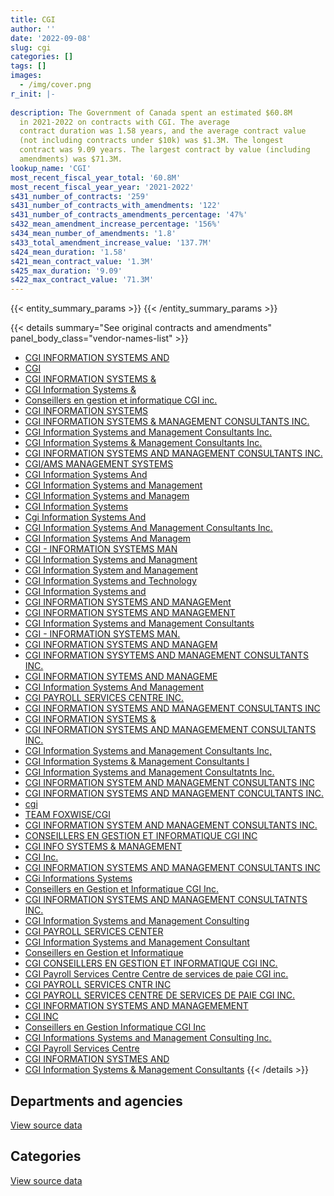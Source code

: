 ```yaml
---
title: CGI
author: ''
date: '2022-09-08'
slug: cgi
categories: []
tags: []
images:
  - /img/cover.png
r_init: |-
  
description: The Government of Canada spent an estimated $60.8M
  in 2021-2022 on contracts with CGI. The average
  contract duration was 1.58 years, and the average contract value
  (not including contracts under $10k) was $1.3M. The longest
  contract was 9.09 years. The largest contract by value (including
  amendments) was $71.3M.
lookup_name: 'CGI'
most_recent_fiscal_year_total: '60.8M'
most_recent_fiscal_year_year: '2021-2022'
s431_number_of_contracts: '259'
s431_number_of_contracts_with_amendments: '122'
s431_number_of_contracts_amendments_percentage: '47%'
s432_mean_amendment_increase_percentage: '156%'
s434_mean_number_of_amendments: '1.8'
s433_total_amendment_increase_value: '137.7M'
s424_mean_duration: '1.58'
s421_mean_contract_value: '1.3M'
s425_max_duration: '9.09'
s422_max_contract_value: '71.3M'
---
```


<script src="/rmarkdown-libs/htmlwidgets/htmlwidgets.js"></script>
<link href="/rmarkdown-libs/datatables-css/datatables-crosstalk.css" rel="stylesheet" />
<script src="/rmarkdown-libs/datatables-binding/datatables.js"></script>
<script src="/rmarkdown-libs/jquery/jquery-3.6.0.min.js"></script>
<link href="/rmarkdown-libs/dt-core-bootstrap/css/dataTables.bootstrap.min.css" rel="stylesheet" />
<link href="/rmarkdown-libs/dt-core-bootstrap/css/dataTables.bootstrap.extra.css" rel="stylesheet" />
<script src="/rmarkdown-libs/dt-core-bootstrap/js/jquery.dataTables.min.js"></script>
<script src="/rmarkdown-libs/dt-core-bootstrap/js/dataTables.bootstrap.min.js"></script>
<link href="/rmarkdown-libs/crosstalk/css/crosstalk.min.css" rel="stylesheet" />
<script src="/rmarkdown-libs/crosstalk/js/crosstalk.min.js"></script>
<script src="/rmarkdown-libs/htmlwidgets/htmlwidgets.js"></script>
<link href="/rmarkdown-libs/datatables-css/datatables-crosstalk.css" rel="stylesheet" />
<script src="/rmarkdown-libs/datatables-binding/datatables.js"></script>
<script src="/rmarkdown-libs/jquery/jquery-3.6.0.min.js"></script>
<link href="/rmarkdown-libs/dt-core-bootstrap/css/dataTables.bootstrap.min.css" rel="stylesheet" />
<link href="/rmarkdown-libs/dt-core-bootstrap/css/dataTables.bootstrap.extra.css" rel="stylesheet" />
<script src="/rmarkdown-libs/dt-core-bootstrap/js/jquery.dataTables.min.js"></script>
<script src="/rmarkdown-libs/dt-core-bootstrap/js/dataTables.bootstrap.min.js"></script>
<link href="/rmarkdown-libs/crosstalk/css/crosstalk.min.css" rel="stylesheet" />
<script src="/rmarkdown-libs/crosstalk/js/crosstalk.min.js"></script>

{{< entity_summary_params >}}
{{< /entity_summary_params >}}

{{< details summary="See original contracts and amendments" panel_body_class="vendor-names-list" >}}
- [CGI INFORMATION SYSTEMS AND](https://search.open.canada.ca/en/ct/?sort=contract_value_f%20desc&page=1&search_text=%22CGI%20INFORMATION%20SYSTEMS%20AND%22)
- [CGI](https://search.open.canada.ca/en/ct/?sort=contract_value_f%20desc&page=1&search_text=%22CGI%22)
- [CGI INFORMATION SYSTEMS &](https://search.open.canada.ca/en/ct/?sort=contract_value_f%20desc&page=1&search_text=%22%2a%20CGI%20INFORMATION%20SYSTEMS%20%26%22)
- [CGI Information Systems &](https://search.open.canada.ca/en/ct/?sort=contract_value_f%20desc&page=1&search_text=%22CGI%20Information%20Systems%20%26%22)
- [Conseillers en gestion et informatique CGI inc.](https://search.open.canada.ca/en/ct/?sort=contract_value_f%20desc&page=1&search_text=%22Conseillers%20en%20gestion%20et%20informatique%20CGI%20inc.%22)
- [CGI INFORMATION SYSTEMS](https://search.open.canada.ca/en/ct/?sort=contract_value_f%20desc&page=1&search_text=%22CGI%20INFORMATION%20SYSTEMS%22)
- [CGI INFORMATION SYSTEMS & MANAGEMENT CONSULTANTS INC.](https://search.open.canada.ca/en/ct/?sort=contract_value_f%20desc&page=1&search_text=%22CGI%20INFORMATION%20SYSTEMS%20%26%20MANAGEMENT%20CONSULTANTS%20INC.%22)
- [CGI Information Systems and Management Consultants Inc.](https://search.open.canada.ca/en/ct/?sort=contract_value_f%20desc&page=1&search_text=%22CGI%20Information%20Systems%20and%20Management%20Consultants%20Inc.%22)
- [CGI Information Systems & Management Consultants Inc.](https://search.open.canada.ca/en/ct/?sort=contract_value_f%20desc&page=1&search_text=%22CGI%20Information%20Systems%20%26%20Management%20Consultants%20Inc.%22)
- [CGI INFORMATION SYSTEMS AND MANAGEMENT CONSULTANTS INC.](https://search.open.canada.ca/en/ct/?sort=contract_value_f%20desc&page=1&search_text=%22CGI%20INFORMATION%20SYSTEMS%20AND%20MANAGEMENT%20CONSULTANTS%20INC.%22)
- [CGI/AMS MANAGEMENT SYSTEMS](https://search.open.canada.ca/en/ct/?sort=contract_value_f%20desc&page=1&search_text=%22CGI%2fAMS%20MANAGEMENT%20SYSTEMS%22)
- [CGI Information Systems And](https://search.open.canada.ca/en/ct/?sort=contract_value_f%20desc&page=1&search_text=%22CGI%20Information%20Systems%20And%22)
- [CGI Information Systems and Management](https://search.open.canada.ca/en/ct/?sort=contract_value_f%20desc&page=1&search_text=%22CGI%20Information%20Systems%20and%20Management%22)
- [CGI Information Systems and Managem](https://search.open.canada.ca/en/ct/?sort=contract_value_f%20desc&page=1&search_text=%22CGI%20Information%20Systems%20and%20Managem%22)
- [CGI Information Systems](https://search.open.canada.ca/en/ct/?sort=contract_value_f%20desc&page=1&search_text=%22CGI%20Information%20Systems%22)
- [Cgi Information Systems And](https://search.open.canada.ca/en/ct/?sort=contract_value_f%20desc&page=1&search_text=%22Cgi%20Information%20Systems%20And%22)
- [CGI Information Systems And Management Consultants Inc.](https://search.open.canada.ca/en/ct/?sort=contract_value_f%20desc&page=1&search_text=%22CGI%20Information%20Systems%20And%20Management%20Consultants%20Inc.%22)
- [CGI Information Systems And Managem](https://search.open.canada.ca/en/ct/?sort=contract_value_f%20desc&page=1&search_text=%22CGI%20Information%20Systems%20And%20Managem%22)
- [CGI - INFORMATION SYSTEMS MAN](https://search.open.canada.ca/en/ct/?sort=contract_value_f%20desc&page=1&search_text=%22CGI%20-%20INFORMATION%20SYSTEMS%20MAN%22)
- [CGI Information Systems and Managment](https://search.open.canada.ca/en/ct/?sort=contract_value_f%20desc&page=1&search_text=%22CGI%20Information%20Systems%20and%20Managment%22)
- [CGI Information System and Management](https://search.open.canada.ca/en/ct/?sort=contract_value_f%20desc&page=1&search_text=%22CGI%20Information%20System%20and%20Management%22)
- [CGI Information Systems and Technology](https://search.open.canada.ca/en/ct/?sort=contract_value_f%20desc&page=1&search_text=%22CGI%20Information%20Systems%20and%20Technology%22)
- [CGI Information Systems and](https://search.open.canada.ca/en/ct/?sort=contract_value_f%20desc&page=1&search_text=%22CGI%20Information%20Systems%20and%22)
- [CGI INFORMATION SYSTEMS AND MANAGEMent](https://search.open.canada.ca/en/ct/?sort=contract_value_f%20desc&page=1&search_text=%22CGI%20INFORMATION%20SYSTEMS%20AND%20MANAGEMent%22)
- [CGI INFORMATION SYSTEMS AND MANAGEMENT](https://search.open.canada.ca/en/ct/?sort=contract_value_f%20desc&page=1&search_text=%22CGI%20INFORMATION%20SYSTEMS%20AND%20MANAGEMENT%22)
- [CGI Information Systems and Management Consultants](https://search.open.canada.ca/en/ct/?sort=contract_value_f%20desc&page=1&search_text=%22CGI%20Information%20Systems%20and%20Management%20Consultants%22)
- [CGI - INFORMATION SYSTEMS MAN.](https://search.open.canada.ca/en/ct/?sort=contract_value_f%20desc&page=1&search_text=%22CGI%20-%20INFORMATION%20SYSTEMS%20MAN.%22)
- [CGI INFORMATION SYSTEMS AND MANAGEM](https://search.open.canada.ca/en/ct/?sort=contract_value_f%20desc&page=1&search_text=%22CGI%20INFORMATION%20SYSTEMS%20AND%20MANAGEM%22)
- [CGI INFORMATION SYSYTEMS AND MANAGEMENT CONSULTANTS INC.](https://search.open.canada.ca/en/ct/?sort=contract_value_f%20desc&page=1&search_text=%22CGI%20INFORMATION%20SYSYTEMS%20AND%20MANAGEMENT%20CONSULTANTS%20INC.%22)
- [CGI INFORMATION SYTEMS AND MANAGEME](https://search.open.canada.ca/en/ct/?sort=contract_value_f%20desc&page=1&search_text=%22CGI%20INFORMATION%20SYTEMS%20AND%20MANAGEME%22)
- [CGI Information Systems And Management](https://search.open.canada.ca/en/ct/?sort=contract_value_f%20desc&page=1&search_text=%22CGI%20Information%20Systems%20And%20Management%22)
- [CGI PAYROLL SERVICES CENTRE INC.](https://search.open.canada.ca/en/ct/?sort=contract_value_f%20desc&page=1&search_text=%22CGI%20PAYROLL%20SERVICES%20CENTRE%20INC.%22)
- [CGI INFORMATION SYSTEMS AND MANAGEMENT CONSULTANTS INC](https://search.open.canada.ca/en/ct/?sort=contract_value_f%20desc&page=1&search_text=%22CGI%20INFORMATION%20SYSTEMS%20AND%20MANAGEMENT%20CONSULTANTS%20INC%22)
- [CGI INFORMATION SYSTEMS &](https://search.open.canada.ca/en/ct/?sort=contract_value_f%20desc&page=1&search_text=%22CGI%20INFORMATION%20SYSTEMS%20%26%22)
- [CGI INFORMATION SYSTEMS AND MANAGEMEMENT CONSULTANTS INC.](https://search.open.canada.ca/en/ct/?sort=contract_value_f%20desc&page=1&search_text=%22CGI%20INFORMATION%20SYSTEMS%20AND%20MANAGEMEMENT%20CONSULTANTS%20INC.%22)
- [CGI Information Systems and Management Consultants Inc,](https://search.open.canada.ca/en/ct/?sort=contract_value_f%20desc&page=1&search_text=%22CGI%20Information%20Systems%20and%20Management%20Consultants%20Inc%2c%22)
- [CGI Information Systems & Management Consultants I](https://search.open.canada.ca/en/ct/?sort=contract_value_f%20desc&page=1&search_text=%22CGI%20Information%20Systems%20%26%20Management%20Consultants%20I%22)
- [CGI Information Systems and Management Consultatnts Inc.](https://search.open.canada.ca/en/ct/?sort=contract_value_f%20desc&page=1&search_text=%22CGI%20Information%20Systems%20and%20Management%20Consultatnts%20Inc.%22)
- [CGI INFORMATION SYSTEM AND MANAGEMENT CONSULTANTS INC](https://search.open.canada.ca/en/ct/?sort=contract_value_f%20desc&page=1&search_text=%22CGI%20INFORMATION%20SYSTEM%20AND%20MANAGEMENT%20CONSULTANTS%20INC%22)
- [CGI INFORMATION SYSTEMS AND MANAGEMENT CONCULTANTS INC.](https://search.open.canada.ca/en/ct/?sort=contract_value_f%20desc&page=1&search_text=%22CGI%20INFORMATION%20SYSTEMS%20AND%20MANAGEMENT%20CONCULTANTS%20INC.%22)
- [cgi](https://search.open.canada.ca/en/ct/?sort=contract_value_f%20desc&page=1&search_text=%22cgi%22)
- [TEAM FOXWISE/CGI](https://search.open.canada.ca/en/ct/?sort=contract_value_f%20desc&page=1&search_text=%22TEAM%20FOXWISE%2fCGI%22)
- [CGI INFORMATION SYSTEM AND MANAGEMENT CONSULTANTS INC.](https://search.open.canada.ca/en/ct/?sort=contract_value_f%20desc&page=1&search_text=%22CGI%20INFORMATION%20SYSTEM%20AND%20MANAGEMENT%20CONSULTANTS%20INC.%22)
- [CONSEILLERS EN GESTION ET INFORMATIQUE CGI INC](https://search.open.canada.ca/en/ct/?sort=contract_value_f%20desc&page=1&search_text=%22CONSEILLERS%20EN%20GESTION%20ET%20INFORMATIQUE%20CGI%20INC%22)
- [CGI INFO SYSTEMS & MANAGEMENT](https://search.open.canada.ca/en/ct/?sort=contract_value_f%20desc&page=1&search_text=%22CGI%20INFO%20SYSTEMS%20%26%20MANAGEMENT%22)
- [CGI Inc.](https://search.open.canada.ca/en/ct/?sort=contract_value_f%20desc&page=1&search_text=%22CGI%20Inc.%22)
- [CGI INFORMATION SYSTEMS AND MANAGEMENT CONSULTANTS INC](https://search.open.canada.ca/en/ct/?sort=contract_value_f%20desc&page=1&search_text=%22CGI%20INFORMATION%20SYSTEMS%20%20AND%20MANAGEMENT%20CONSULTANTS%20INC%22)
- [CGi Informations Systems](https://search.open.canada.ca/en/ct/?sort=contract_value_f%20desc&page=1&search_text=%22CGi%20Informations%20Systems%22)
- [Conseillers en Gestion et Informatique CGI Inc.](https://search.open.canada.ca/en/ct/?sort=contract_value_f%20desc&page=1&search_text=%22Conseillers%20en%20Gestion%20%20et%20Informatique%20CGI%20Inc.%22)
- [CGI INFORMATION SYSTEMS AND MANAGEMENT CONSULTATNTS INC.](https://search.open.canada.ca/en/ct/?sort=contract_value_f%20desc&page=1&search_text=%22CGI%20INFORMATION%20SYSTEMS%20AND%20MANAGEMENT%20CONSULTATNTS%20INC.%22)
- [CGI Information Systems and Management Consulting](https://search.open.canada.ca/en/ct/?sort=contract_value_f%20desc&page=1&search_text=%22CGI%20Information%20Systems%20and%20Management%20Consulting%22)
- [CGI PAYROLL SERVICES CENTER](https://search.open.canada.ca/en/ct/?sort=contract_value_f%20desc&page=1&search_text=%22CGI%20PAYROLL%20SERVICES%20CENTER%22)
- [CGI Information Systems and Management Consultant](https://search.open.canada.ca/en/ct/?sort=contract_value_f%20desc&page=1&search_text=%22CGI%20Information%20Systems%20and%20Management%20Consultant%22)
- [Conseillers en Gestion et Informatique](https://search.open.canada.ca/en/ct/?sort=contract_value_f%20desc&page=1&search_text=%22Conseillers%20en%20Gestion%20et%20Informatique%22)
- [CGI CONSEILLERS EN GESTION ET INFORMATIQUE CGI INC.](https://search.open.canada.ca/en/ct/?sort=contract_value_f%20desc&page=1&search_text=%22CGI%20CONSEILLERS%20EN%20GESTION%20ET%20INFORMATIQUE%20CGI%20INC.%22)
- [CGI Payroll Services Centre Centre de services de paie CGI inc.](https://search.open.canada.ca/en/ct/?sort=contract_value_f%20desc&page=1&search_text=%22CGI%20Payroll%20Services%20Centre%20Centre%20de%20services%20de%20paie%20CGI%20inc.%22)
- [CGI PAYROLL SERVICES CNTR INC](https://search.open.canada.ca/en/ct/?sort=contract_value_f%20desc&page=1&search_text=%22CGI%20PAYROLL%20SERVICES%20CNTR%20INC%22)
- [CGI PAYROLL SERVICES CENTRE DE SERVICES DE PAIE CGI INC.](https://search.open.canada.ca/en/ct/?sort=contract_value_f%20desc&page=1&search_text=%22CGI%20PAYROLL%20SERVICES%20CENTRE%20DE%20SERVICES%20DE%20PAIE%20CGI%20INC.%22)
- [CGI INFORMATION SYSTEMS AND MANAGEMEMENT](https://search.open.canada.ca/en/ct/?sort=contract_value_f%20desc&page=1&search_text=%22CGI%20INFORMATION%20SYSTEMS%20AND%20MANAGEMEMENT%22)
- [CGI INC](https://search.open.canada.ca/en/ct/?sort=contract_value_f%20desc&page=1&search_text=%22CGI%20INC%22)
- [Conseillers en Gestion Informatique CGI Inc](https://search.open.canada.ca/en/ct/?sort=contract_value_f%20desc&page=1&search_text=%22Conseillers%20en%20Gestion%20Informatique%20CGI%20Inc%22)
- [CGI Informations Systems and Management Consulting Inc.](https://search.open.canada.ca/en/ct/?sort=contract_value_f%20desc&page=1&search_text=%22CGI%20Informations%20Systems%20and%20Management%20Consulting%20Inc.%22)
- [CGI Payroll Services Centre](https://search.open.canada.ca/en/ct/?sort=contract_value_f%20desc&page=1&search_text=%22CGI%20Payroll%20Services%20Centre%22)
- [CGI INFORMATION SYSTMES AND](https://search.open.canada.ca/en/ct/?sort=contract_value_f%20desc&page=1&search_text=%22CGI%20INFORMATION%20SYSTMES%20AND%22)
- [CGI Information Systems & Management Consultants](https://search.open.canada.ca/en/ct/?sort=contract_value_f%20desc&page=1&search_text=%22CGI%20Information%20Systems%20%26%20Management%20Consultants%22)
{{< /details >}}

## Departments and agencies

<div id="htmlwidget-1" style="width:100%;height:auto;" class="datatables html-widget"></div>
<script type="application/json" data-for="htmlwidget-1">{"x":{"style":"bootstrap","filter":"none","vertical":false,"data":[["<a href=\"/departments/aafc-aac/\">Agriculture and Agri-Food Canada<\/a>","<a href=\"/departments/aandc-aadnc/\">Crown-Indigenous Relations and Northern Affairs Canada<\/a>","<a href=\"/departments/atssc-scdata/\">Administrative Tribunals Support Service of Canada<\/a>","<a href=\"/departments/cbsa-asfc/\">Canada Border Services Agency<\/a>","<a href=\"/departments/cic/\">Immigration, Refugees and Citizenship Canada<\/a>","<a href=\"/departments/cihr-irsc/\">Canadian Institutes of Health Research<\/a>","<a href=\"/departments/cnsc-ccsn/\">Canadian Nuclear Safety Commission<\/a>","<a href=\"/departments/cra-arc/\">Canada Revenue Agency<\/a>","<a href=\"/departments/csps-efpc/\">Canada School of Public Service<\/a>","<a href=\"/departments/dfatd-maecd/\">Global Affairs Canada<\/a>","<a href=\"/departments/dnd-mdn/\">National Defence<\/a>","<a href=\"/departments/esdc-edsc/\">Employment and Social Development Canada<\/a>","<a href=\"/departments/ic/\">Innovation, Science and Economic Development Canada<\/a>","<a href=\"/departments/infc/\">Infrastructure Canada<\/a>","<a href=\"/departments/jus/\">Department of Justice Canada<\/a>","<a href=\"/departments/lac-bac/\">Library and Archives Canada<\/a>","<a href=\"/departments/nrcan-rncan/\">Natural Resources Canada<\/a>","<a href=\"/departments/nserc-crsng/\">Natural Sciences and Engineering Research Council of Canada<\/a>","<a href=\"/departments/osfi-bsif/\">Office of the Superintendent of Financial Institutions Canada<\/a>","<a href=\"/departments/pc/\">Parks Canada<\/a>","<a href=\"/departments/pco-bcp/\">Privy Council Office<\/a>","<a href=\"/departments/ppsc-sppc/\">Public Prosecution Service of Canada<\/a>","<a href=\"/departments/ps-sp/\">Public Safety Canada<\/a>","<a href=\"/departments/pwgsc-tpsgc/\">Public Services and Procurement Canada<\/a>","<a href=\"/departments/rcmp-grc/\">Royal Canadian Mounted Police<\/a>","<a href=\"/departments/ssc-spc/\">Shared Services Canada<\/a>","<a href=\"/departments/sshrc-crsh/\">Social Sciences and Humanities Research Council of Canada<\/a>","<a href=\"/departments/tbs-sct/\">Treasury Board of Canada Secretariat<\/a>"],[808988.91,76233.77,320867.82,4705252.88,3744431.72,28135.61,34572.22,52261.09,null,3861296.68,307472.71,null,null,3949589.6,2631809.41,null,null,24860,377921.3,162566.84,177743.25,49031.64,24860,12831440.1,186459.82,4184275.59,24860,32085.56],[811205.32,76442.63,204487.32,4650601.12,2920854.18,20998.8,34666.93,null,null,805132.58,308315.1,149793.58,42021.61,3960410.39,2357321.18,34478.7,74814.24,null,null,195531.47,182139.4,100254.64,null,13027604.66,292392.33,6711662.38,null,null],[null,76233.77,203928.61,2377131.35,2459350.59,17283.12,107429.43,null,37534.25,531898.66,307472.71,18705940.6,3683718.91,2791764.7,2369733.93,null,89940.65,28250,null,228015.93,181641.75,41909.72,null,13032612.81,186459.82,7184090.34,12026.7,null],[null,76233.77,81901.92,653257.96,2336757.07,25494.09,208620.01,null,12465.75,772646.58,192946.55,28170577.81,8744462.17,null,373686.21,null,283909.05,24999,null,228015.93,181641.75,null,null,12386674.22,186459.82,5826495.67,12026.7,null]],"container":"<table class=\"table table-striped table-hover row-border order-column display\">\n  <thead>\n    <tr>\n      <th>Department<\/th>\n      <th>2018-2019<\/th>\n      <th>2019-2020<\/th>\n      <th>2020-2021<\/th>\n      <th>2021-2022<\/th>\n    <\/tr>\n  <\/thead>\n<\/table>","options":{"order":[[4,"desc"]],"pageLength":10,"autoWidth":true,"columnDefs":[{"targets":1,"render":"function(data, type, row, meta) {\n    return type !== 'display' ? data : DTWidget.formatCurrency(data, \"$\", 2, 3, \",\", \".\", true, null);\n  }"},{"targets":2,"render":"function(data, type, row, meta) {\n    return type !== 'display' ? data : DTWidget.formatCurrency(data, \"$\", 2, 3, \",\", \".\", true, null);\n  }"},{"targets":3,"render":"function(data, type, row, meta) {\n    return type !== 'display' ? data : DTWidget.formatCurrency(data, \"$\", 2, 3, \",\", \".\", true, null);\n  }"},{"targets":4,"render":"function(data, type, row, meta) {\n    return type !== 'display' ? data : DTWidget.formatCurrency(data, \"$\", 2, 3, \",\", \".\", true, null);\n  }"},{"width":"16%","targets":[1,2,3,4]},{"className":"dt-right","targets":[1,2,3,4]}],"orderClasses":false}},"evals":["options.columnDefs.0.render","options.columnDefs.1.render","options.columnDefs.2.render","options.columnDefs.3.render"],"jsHooks":[]}</script>
<p class="text-right">
<a href="https://github.com/GoC-Spending/contracts-data/tree/main/data/out/vendors/cgi/summary_by_fiscal_year_by_department.csv" class="source-data-link btn btn-link">View source data</a>
</p>

## Categories

<div id="htmlwidget-2" style="width:100%;height:auto;" class="datatables html-widget"></div>
<script type="application/json" data-for="htmlwidget-2">{"x":{"style":"bootstrap","filter":"none","vertical":false,"data":[["<a href=\"/categories/facilities_and_construction/\">Facilities and construction<\/a>","<a href=\"/categories/defence/\">Defence<\/a>","<a href=\"/categories/professional_services/\">Professional services<\/a>","<a href=\"/categories/information_technology/\">Information technology<\/a>","<a href=\"/categories/human_capital/\">Human capital<\/a>"],[192946.55,114526.16,76785.26,38203477.74,9280.81],[193475.17,114839.93,149793.58,36503019.89,null],[192946.55,114526.16,5474535.33,48834826.08,37534.25],[192946.55,null,5690531.13,54883328.6,12465.75]],"container":"<table class=\"table table-striped table-hover row-border order-column display\">\n  <thead>\n    <tr>\n      <th>Category<\/th>\n      <th>2018-2019<\/th>\n      <th>2019-2020<\/th>\n      <th>2020-2021<\/th>\n      <th>2021-2022<\/th>\n    <\/tr>\n  <\/thead>\n<\/table>","options":{"order":[[4,"desc"]],"dom":"t","pageLength":30,"autoWidth":true,"columnDefs":[{"targets":1,"render":"function(data, type, row, meta) {\n    return type !== 'display' ? data : DTWidget.formatCurrency(data, \"$\", 2, 3, \",\", \".\", true, null);\n  }"},{"targets":2,"render":"function(data, type, row, meta) {\n    return type !== 'display' ? data : DTWidget.formatCurrency(data, \"$\", 2, 3, \",\", \".\", true, null);\n  }"},{"targets":3,"render":"function(data, type, row, meta) {\n    return type !== 'display' ? data : DTWidget.formatCurrency(data, \"$\", 2, 3, \",\", \".\", true, null);\n  }"},{"targets":4,"render":"function(data, type, row, meta) {\n    return type !== 'display' ? data : DTWidget.formatCurrency(data, \"$\", 2, 3, \",\", \".\", true, null);\n  }"},{"width":"16%","targets":[1,2,3,4]},{"className":"dt-right","targets":[1,2,3,4]}],"orderClasses":false,"lengthMenu":[10,25,30,50,100]}},"evals":["options.columnDefs.0.render","options.columnDefs.1.render","options.columnDefs.2.render","options.columnDefs.3.render"],"jsHooks":[]}</script>
<p class="text-right">
<a href="https://github.com/GoC-Spending/contracts-data/tree/main/data/out/vendors/cgi/summary_by_fiscal_year_by_category.csv" class="source-data-link btn btn-link">View source data</a>
</p>
